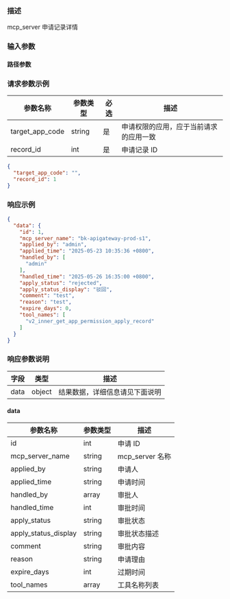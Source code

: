 ### 描述

mcp_server 申请记录详情


### 输入参数

#### 路径参数

### 请求参数示例

| 参数名称            | 参数类型   | 必选 | 描述                  |
|-----------------|--------|----|---------------------|
| target_app_code | string | 是  | 申请权限的应用，应于当前请求的应用一致 |
| record_id       | int    | 是  | 申请记录 ID             |


```json
{
  "target_app_code": "",
  "record_id": 1
}
```


### 响应示例

```json
{
  "data": {
    "id": 1,
    "mcp_server_name": "bk-apigateway-prod-s1",
    "applied_by": "admin",
    "applied_time": "2025-05-23 10:35:36 +0800",
    "handled_by": [
      "admin"
    ],
    "handled_time": "2025-05-26 16:35:00 +0800",
    "apply_status": "rejected",
    "apply_status_display": "驳回",
    "comment": "test",
    "reason": "test",
    "expire_days": 0,
    "tool_names": [
      "v2_inner_get_app_permission_apply_record"
    ]
  }
}
```

### 响应参数说明

| 字段    | 类型     | 描述                               |
| ------- |--------| ---------------------------------- |
| data    | object | 结果数据，详细信息请见下面说明     |

#### data

| 参数名称                  | 参数类型   | 描述            |
|-----------------------|--------|---------------|
| id                    | int    | 申请 ID         |
| mcp_server_name       | string | mcp_server 名称 |
| applied_by            | string | 申请人           |
| applied_time          | string | 申请时间          |
| handled_by            | array  | 审批人           |
| handled_time          | int    | 审批时间          |
| apply_status          | string | 审批状态          |
| apply_status_display  | string | 审批状态描述        |
| comment               | string | 审批内容          |
| reason                | string | 申请理由          |
| expire_days           | int    | 过期时间          |
| tool_names            | array  | 工具名称列表        |
